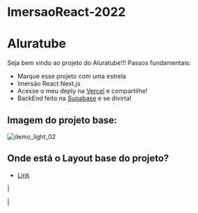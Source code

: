 # ImersaoReact-2022

# Aluratube

Seja bem vindo ao projeto do Aluratube!!! Passos fundamentais:
- Marque esse projeto com uma estrela
- Imersão React Next.js
- Acesse o meu deply na [Vercel](https://imersaoreact2022.vercel.app/) e compartilhe!
- BackEnd feito na [Supabase](https://app.supabase.com/) e se divirta!

## Imagem do projeto base:
![demo_light_02](https://user-images.githubusercontent.com/13791385/200179084-1f71bc79-5348-4aa9-b7c8-2abc7fe63035.jpg)

## Onde está o Layout base do projeto?
- [Link](https://www.figma.com/file/1acrju7CLwHkSh6e7xEk9h/Aluratube?node-id=0%3A1)


<!--
# Contribuidores  -->

<!--
| Pessoa que criou o projeto | 
| --- | -->
| <!-- CHANNEL_PROJECTS:START -->
<!-- CHANNEL_PROJECTS:END --> |
